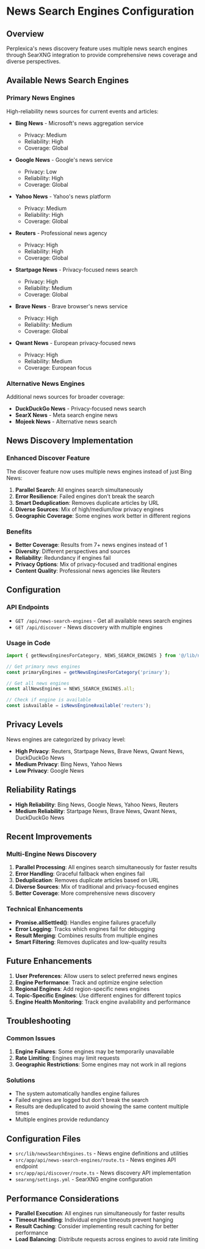 # News Search Engines Configuration

## Overview

Perplexica's news discovery feature uses multiple news search engines through SearXNG integration to provide comprehensive news coverage and diverse perspectives.

## Available News Search Engines

### Primary News Engines
High-reliability news sources for current events and articles:

- **Bing News** - Microsoft's news aggregation service
  - Privacy: Medium
  - Reliability: High
  - Coverage: Global

- **Google News** - Google's news service
  - Privacy: Low
  - Reliability: High
  - Coverage: Global

- **Yahoo News** - Yahoo's news platform
  - Privacy: Medium
  - Reliability: High
  - Coverage: Global

- **Reuters** - Professional news agency
  - Privacy: High
  - Reliability: High
  - Coverage: Global

- **Startpage News** - Privacy-focused news search
  - Privacy: High
  - Reliability: Medium
  - Coverage: Global

- **Brave News** - Brave browser's news service
  - Privacy: High
  - Reliability: Medium
  - Coverage: Global

- **Qwant News** - European privacy-focused news
  - Privacy: High
  - Reliability: Medium
  - Coverage: European focus

### Alternative News Engines
Additional news sources for broader coverage:

- **DuckDuckGo News** - Privacy-focused news search
- **SearX News** - Meta search engine news
- **Mojeek News** - Alternative news search

## News Discovery Implementation

### Enhanced Discover Feature

The discover feature now uses multiple news engines instead of just Bing News:

1. **Parallel Search**: All engines search simultaneously
2. **Error Resilience**: Failed engines don't break the search
3. **Smart Deduplication**: Removes duplicate articles by URL
4. **Diverse Sources**: Mix of high/medium/low privacy engines
5. **Geographic Coverage**: Some engines work better in different regions

### Benefits

- **Better Coverage**: Results from 7+ news engines instead of 1
- **Diversity**: Different perspectives and sources
- **Reliability**: Redundancy if engines fail
- **Privacy Options**: Mix of privacy-focused and traditional engines
- **Content Quality**: Professional news agencies like Reuters

## Configuration

### API Endpoints

- `GET /api/news-search-engines` - Get all available news search engines
- `GET /api/discover` - News discovery with multiple engines

### Usage in Code

```typescript
import { getNewsEnginesForCategory, NEWS_SEARCH_ENGINES } from '@/lib/newsSearchEngines';

// Get primary news engines
const primaryEngines = getNewsEnginesForCategory('primary');

// Get all news engines
const allNewsEngines = NEWS_SEARCH_ENGINES.all;

// Check if engine is available
const isAvailable = isNewsEngineAvailable('reuters');
```

## Privacy Levels

News engines are categorized by privacy level:

- **High Privacy**: Reuters, Startpage News, Brave News, Qwant News, DuckDuckGo News
- **Medium Privacy**: Bing News, Yahoo News
- **Low Privacy**: Google News

## Reliability Ratings

- **High Reliability**: Bing News, Google News, Yahoo News, Reuters
- **Medium Reliability**: Startpage News, Brave News, Qwant News, DuckDuckGo News

## Recent Improvements

### Multi-Engine News Discovery

1. **Parallel Processing**: All engines search simultaneously for faster results
2. **Error Handling**: Graceful fallback when engines fail
3. **Deduplication**: Removes duplicate articles based on URL
4. **Diverse Sources**: Mix of traditional and privacy-focused engines
5. **Better Coverage**: More comprehensive news discovery

### Technical Enhancements

- **Promise.allSettled()**: Handles engine failures gracefully
- **Error Logging**: Tracks which engines fail for debugging
- **Result Merging**: Combines results from multiple engines
- **Smart Filtering**: Removes duplicates and low-quality results

## Future Enhancements

1. **User Preferences**: Allow users to select preferred news engines
2. **Engine Performance**: Track and optimize engine selection
3. **Regional Engines**: Add region-specific news engines
4. **Topic-Specific Engines**: Use different engines for different topics
5. **Engine Health Monitoring**: Track engine availability and performance

## Troubleshooting

### Common Issues

1. **Engine Failures**: Some engines may be temporarily unavailable
2. **Rate Limiting**: Engines may limit requests
3. **Geographic Restrictions**: Some engines may not work in all regions

### Solutions

- The system automatically handles engine failures
- Failed engines are logged but don't break the search
- Results are deduplicated to avoid showing the same content multiple times
- Multiple engines provide redundancy

## Configuration Files

- `src/lib/newsSearchEngines.ts` - News engine definitions and utilities
- `src/app/api/news-search-engines/route.ts` - News engines API endpoint
- `src/app/api/discover/route.ts` - News discovery API implementation
- `searxng/settings.yml` - SearXNG engine configuration

## Performance Considerations

- **Parallel Execution**: All engines run simultaneously for faster results
- **Timeout Handling**: Individual engine timeouts prevent hanging
- **Result Caching**: Consider implementing result caching for better performance
- **Load Balancing**: Distribute requests across engines to avoid rate limiting 